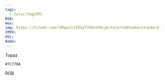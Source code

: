 ```yaml
---
tags:
  - Color/Tag/NTC
RGB:
Hex:
img: https://filedn.com/l0hpzxl1f01yT7GHxtF8cyk/Color%20Snake/standard_csv_to_svg//7C778A.svg
CMYK:
HSL:
Name:
---
```

Topaz
```palette
#7C778A
```
RGB
